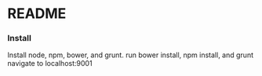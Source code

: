 # README #

### Install ###
Install node, npm, bower, and grunt.
run bower install, npm install, and grunt
navigate to localhost:9001
